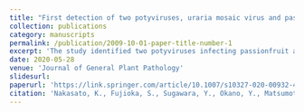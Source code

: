```yaml
---
title: "First detection of two potyviruses, uraria mosaic virus and passiflora foetida virus Y, from passionfruit in Japan."
collection: publications
category: manuscripts
permalink: /publication/2009-10-01-paper-title-number-1
excerpt: 'The study identified two potyviruses infecting passionfruit and characterized their genomes.'
date: 2020-05-28
venue: 'Journal of General Plant Pathology'
slidesurl: 
paperurl: 'https://link.springer.com/article/10.1007/s10327-020-00932-4'
citation: 'Nakasato, K., Fujioka, S., Sugawara, Y., Okano, Y., Matsumoto, T., & Okuda, M. (2020). First detection of two potyviruses, uraria mosaic virus and passiflora mosaic virus Y, from passionfruit in Japan. Journal of General Plant Pathology, 86, 401–404.'
---
```


<!--The contents above will be part of a list of publications, if the user clicks the link for the publication than the contents of section will be rendered as a full page, allowing you to provide more information about the paper for the reader. When publications are displayed as a single page, the contents of the above "citation" field will automatically be included below this section in a smaller font.-->



